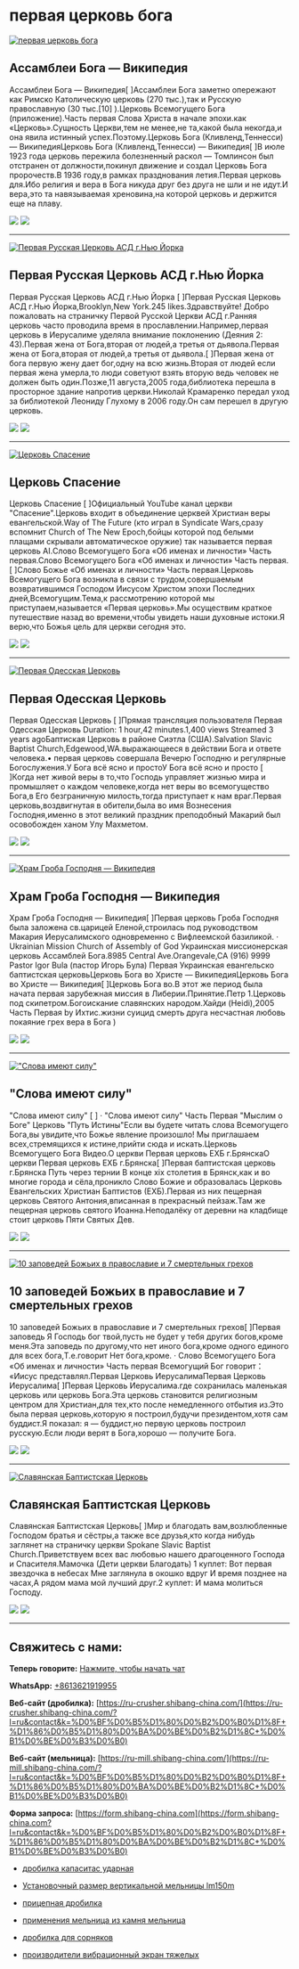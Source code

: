 # первая церковь бога

<a href="https://swt.shibang-china.com/?l=ru&img&k=%D0%BF%D0%B5%D1%80%D0%B2%D0%B0%D1%8F+%D1%86%D0%B5%D1%80%D0%BA%D0%BE%D0%B2%D1%8C+%D0%B1%D0%BE%D0%B3%D0%B0" target="_blank">![первая церковь бога](http://static.shibang-china.com/all-800x300/1157.jpg)</a>

## Ассамблеи Бога — Википедия
Ассамблеи Бога — Википедия[ ]Ассамблеи Бога заметно опережают как Римско Католическую церковь (270 тыс.),так и Русскую православную (30 тыс.[10] ).Церковь Всемогущего Бога (приложение).Часть первая Слова Христа в начале эпохи.как &#171;Церковь&#187;.Сущность Церкви,тем не менее,не та,какой была некогда,и она явила истинный успех.Поэтому.Церковь Бога (Кливленд,Теннесси) — ВикипедияЦерковь Бога (Кливленд,Теннесси) — Википедия[ ]В июле 1923 года церковь пережила болезненный раскол — Томлинсон был отстранен от должности,покинул движение и создал Церковь Бога пророчеств.В 1936 году,в рамках празднования летия.Первая церковь для.Ибо религия и вера в Бога никуда друг без друга не шли и не идут.И вера,это та навязываемая хреновина,на которой церковь и держится еще на плаву.


<a href="https://whatsapp.shibangsoft.com/WhatsApp.php" target="_blank" title="WhatsApp">![](http://static.shibang-china.com/icon/whatsapp.png)</a> <a href="https://swt.shibang-china.com/?l=ru&icon&k=%D0%BF%D0%B5%D1%80%D0%B2%D0%B0%D1%8F+%D1%86%D0%B5%D1%80%D0%BA%D0%BE%D0%B2%D1%8C+%D0%B1%D0%BE%D0%B3%D0%B0" target="_blank">![](http://static.shibang-china.com/icon/chat-ru.png)</a>

---

<a href="https://swt.shibang-china.com/?l=ru&img&k=%D0%BF%D0%B5%D1%80%D0%B2%D0%B0%D1%8F+%D1%86%D0%B5%D1%80%D0%BA%D0%BE%D0%B2%D1%8C+%D0%B1%D0%BE%D0%B3%D0%B0" target="_blank">![Первая Русская Церковь АСД г.Нью Йорка](http://static.shibang-china.com/all-800x300/1245.jpg)</a>

## Первая Русская Церковь АСД г.Нью Йорка
Первая Русская Церковь АСД г.Нью Йорка [ ]Первая Русская Церковь АСД г.Нью Йорка,Brooklyn,New York.245 likes.Здравствуйте! Добро пожаловать на страничку Первой Русской Церкви АСД г.Ранняя церковь часто проводила время в прославлении.Например,первая церковь в Иерусалиме уделяла внимание поклонению (Деяния 2: 43).Первая жена от Бога,вторая от людей,а третья от дьявола.Первая жена от Бога,вторая от людей,а третья от дьявола.[ ]Первая жена от бога первую жену дает бог,одну на всю жизнь.Вторая от людей если первая жена умерла,то люди советуют взять вторую ведь человек не должен быть один.Позже,11 августа,2005 года,библиотека перешла в просторное здание напротив церкви.Николай Крамаренко передал уход за библиотекой Леониду Глухому в 2006 году.Он сам перешел в другую церковь.


<a href="https://whatsapp.shibangsoft.com/WhatsApp.php" target="_blank" title="WhatsApp">![](http://static.shibang-china.com/icon/whatsapp.png)</a> <a href="https://swt.shibang-china.com/?l=ru&icon&k=%D0%BF%D0%B5%D1%80%D0%B2%D0%B0%D1%8F+%D1%86%D0%B5%D1%80%D0%BA%D0%BE%D0%B2%D1%8C+%D0%B1%D0%BE%D0%B3%D0%B0" target="_blank">![](http://static.shibang-china.com/icon/chat-ru.png)</a>

---

<a href="https://swt.shibang-china.com/?l=ru&img&k=%D0%BF%D0%B5%D1%80%D0%B2%D0%B0%D1%8F+%D1%86%D0%B5%D1%80%D0%BA%D0%BE%D0%B2%D1%8C+%D0%B1%D0%BE%D0%B3%D0%B0" target="_blank">![Церковь Спасение](http://static.shibang-china.com/all-800x300/389.jpg)</a>

## Церковь Спасение
Церковь Спасение [ ]Официальный YouTube канал церкви &quot;Спасение&quot;.Церковь входит в объединение церквей Христиан веры евангельской.Way of The Future (кто играл в Syndicate Wars,сразу вспомнит Church of The New Epoch,бойцы которой под белыми плащами скрывали автоматическое оружие) так называется первая церковь AI.Слово Всемогущего Бога &#171;Об именах и личности&#187; Часть первая.Слово Всемогущего Бога &#171;Об именах и личности&#187; Часть первая.[ ]Слово Божье &#171;Об именах и личности&#187; Часть первая.Церковь Всемогущего Бога возникла в связи с трудом,совершаемым возвратившимся Господом Иисусом Христом эпохи Последних дней,Всемогущим.Тема,к рассмотрению которой мы приступаем,называется &#171;Первая церковь&#187;.Мы осуществим краткое путешествие назад во времени,чтобы увидеть наши духовные истоки.Я верю,что Божья цель для церкви сегодня это.


<a href="https://whatsapp.shibangsoft.com/WhatsApp.php" target="_blank" title="WhatsApp">![](http://static.shibang-china.com/icon/whatsapp.png)</a> <a href="https://swt.shibang-china.com/?l=ru&icon&k=%D0%BF%D0%B5%D1%80%D0%B2%D0%B0%D1%8F+%D1%86%D0%B5%D1%80%D0%BA%D0%BE%D0%B2%D1%8C+%D0%B1%D0%BE%D0%B3%D0%B0" target="_blank">![](http://static.shibang-china.com/icon/chat-ru.png)</a>

---

<a href="https://swt.shibang-china.com/?l=ru&img&k=%D0%BF%D0%B5%D1%80%D0%B2%D0%B0%D1%8F+%D1%86%D0%B5%D1%80%D0%BA%D0%BE%D0%B2%D1%8C+%D0%B1%D0%BE%D0%B3%D0%B0" target="_blank">![Первая Одесская Церковь](http://static.shibang-china.com/all-800x300/220.jpg)</a>

## Первая Одесская Церковь
Первая Одесская Церковь [ ]Прямая трансляция пользователя Первая Одесская Церковь Duration: 1 hour,42 minutes.1,400 views Streamed 3 years agoБаптиская Церковь в районе Сиэтла (США).Salvation Slavic Baptist Church,Edgewood,WA.выражающееся в действии Бога и ответе человека.• первая церковь совершала Вечерю Господню и регулярные Богослужения.У Бога всё ясно и простоУ Бога всё ясно и просто [ ]Когда нет живой веры в то,что Господь управляет жизнью мира и промышляет о каждом человеке,когда нет веры во всемогущество Бога,в Его безграничную милость,тогда приступает к нам враг.Первая церковь,воздвигнутая в обители,была во имя Вознесения Господня,именно в этот великий праздник преподобный Макарий был осовобожден ханом Улу Махметом.


<a href="https://whatsapp.shibangsoft.com/WhatsApp.php" target="_blank" title="WhatsApp">![](http://static.shibang-china.com/icon/whatsapp.png)</a> <a href="https://swt.shibang-china.com/?l=ru&icon&k=%D0%BF%D0%B5%D1%80%D0%B2%D0%B0%D1%8F+%D1%86%D0%B5%D1%80%D0%BA%D0%BE%D0%B2%D1%8C+%D0%B1%D0%BE%D0%B3%D0%B0" target="_blank">![](http://static.shibang-china.com/icon/chat-ru.png)</a>

---

<a href="https://swt.shibang-china.com/?l=ru&img&k=%D0%BF%D0%B5%D1%80%D0%B2%D0%B0%D1%8F+%D1%86%D0%B5%D1%80%D0%BA%D0%BE%D0%B2%D1%8C+%D0%B1%D0%BE%D0%B3%D0%B0" target="_blank">![Храм Гроба Господня — Википедия](http://static.shibang-china.com/all-800x300/236.jpg)</a>

## Храм Гроба Господня — Википедия
Храм Гроба Господня — Википедия[ ]Первая церковь Гроба Господня была заложена св.царицей Еленой,строилась под руководством Макария Иерусалимского одновременно с Вифлеемской базиликой.&nbsp;&#0183;&#32;Ukrainian Mission Church of Assembly of God Украинская миссионерская церковь Ассамблей Бога.8985 Central Ave.Orangevale,CA (916) 9999 Pastor Igor Bula (пастор Игорь Була) Первая Украинская евангельско баптистская церковьЦерковь Бога во Христе — ВикипедияЦерковь Бога во Христе — Википедия[ ]Церковь Бога во.В этот же период была начата первая зарубежная миссия в Либерии.Принятие.Петр 1.Церковь под скипетром.Богоискание славянских народом.Хайди (Heidi),2005 Часть Первая by Ихтис.жизни суицид смерть друга несчастная любовь покаяние грех вера в Бога )


<a href="https://whatsapp.shibangsoft.com/WhatsApp.php" target="_blank" title="WhatsApp">![](http://static.shibang-china.com/icon/whatsapp.png)</a> <a href="https://swt.shibang-china.com/?l=ru&icon&k=%D0%BF%D0%B5%D1%80%D0%B2%D0%B0%D1%8F+%D1%86%D0%B5%D1%80%D0%BA%D0%BE%D0%B2%D1%8C+%D0%B1%D0%BE%D0%B3%D0%B0" target="_blank">![](http://static.shibang-china.com/icon/chat-ru.png)</a>

---

<a href="https://swt.shibang-china.com/?l=ru&img&k=%D0%BF%D0%B5%D1%80%D0%B2%D0%B0%D1%8F+%D1%86%D0%B5%D1%80%D0%BA%D0%BE%D0%B2%D1%8C+%D0%B1%D0%BE%D0%B3%D0%B0" target="_blank">![&quot;Слова имеют силу&quot;](http://static.shibang-china.com/all-800x300/1126.jpg)</a>

## &quot;Слова имеют силу&quot;
&quot;Слова имеют силу&quot; [ ]&nbsp;&#0183;&#32;&quot;Слова имеют силу&quot; Часть Первая &quot;Мыслим о Боге&quot; Церковь &quot;Путь Истины&quot;Если вы будете читать слова Всемогущего Бога,вы увидите,что Божье явление произошло! Мы приглашаем всех,стремящихся к истине,прийти сюда и искать.Церковь Всемогущего Бога Видео.О церкви Первая церковь ЕХБ г.БрянскаО церкви Первая церковь ЕХБ г.Брянска[ ]Первая баптистская церковь г.Брянска Путь через тернии В конце xix столетия в Брянск,как и во многие города и сёла,проникло Слово Божие и образовалась Церковь Евангельских Христиан Баптистов (ЕХБ).Первая из них пещерная церковь Святого Антония,вписанная в прекрасный пейзаж.Там же пещерная церковь святого Иоанна.Неподалёку от деревни на кладбище стоит церковь Пяти Святых Дев.


<a href="https://whatsapp.shibangsoft.com/WhatsApp.php" target="_blank" title="WhatsApp">![](http://static.shibang-china.com/icon/whatsapp.png)</a> <a href="https://swt.shibang-china.com/?l=ru&icon&k=%D0%BF%D0%B5%D1%80%D0%B2%D0%B0%D1%8F+%D1%86%D0%B5%D1%80%D0%BA%D0%BE%D0%B2%D1%8C+%D0%B1%D0%BE%D0%B3%D0%B0" target="_blank">![](http://static.shibang-china.com/icon/chat-ru.png)</a>

---

<a href="https://swt.shibang-china.com/?l=ru&img&k=%D0%BF%D0%B5%D1%80%D0%B2%D0%B0%D1%8F+%D1%86%D0%B5%D1%80%D0%BA%D0%BE%D0%B2%D1%8C+%D0%B1%D0%BE%D0%B3%D0%B0" target="_blank">![10 заповедей Божьих в православие и 7 смертельных грехов](http://static.shibang-china.com/all-800x300/1104.jpg)</a>

## 10 заповедей Божьих в православие и 7 смертельных грехов
10 заповедей Божьих в православие и 7 смертельных грехов[ ]Первая заповедь Я Господь бог твой,пусть не будет у тебя других богов,кроме меня.Эта заповедь по другому,что нет иного бога,кроме одного единого для всех бога,Т.е.говорит Нет бога,кроме.&nbsp;&#0183;&#32;Слово Всемогущего Бога &#171;Об именах и личности&#187; Часть первая Всемогущий Бог говорит： &#171;Иисус представлял.Первая Церковь ИерусалимаПервая Церковь Иерусалима[ ]Первая Церковь Иерусалима.где сохранилась маленькая церковь или церковь Бога.Эта церковь становится религиозным центром для Христиан,для тех,кто после немедленного отбытия из.Это была первая церковь,которую я построил,будучи президентом,хотя сам буддист.Я показал: я — буддист,но первую церковь построил русскую.Если люди верят в Бога,хорошо — получите Бога.


<a href="https://whatsapp.shibangsoft.com/WhatsApp.php" target="_blank" title="WhatsApp">![](http://static.shibang-china.com/icon/whatsapp.png)</a> <a href="https://swt.shibang-china.com/?l=ru&icon&k=%D0%BF%D0%B5%D1%80%D0%B2%D0%B0%D1%8F+%D1%86%D0%B5%D1%80%D0%BA%D0%BE%D0%B2%D1%8C+%D0%B1%D0%BE%D0%B3%D0%B0" target="_blank">![](http://static.shibang-china.com/icon/chat-ru.png)</a>

---

<a href="https://swt.shibang-china.com/?l=ru&img&k=%D0%BF%D0%B5%D1%80%D0%B2%D0%B0%D1%8F+%D1%86%D0%B5%D1%80%D0%BA%D0%BE%D0%B2%D1%8C+%D0%B1%D0%BE%D0%B3%D0%B0" target="_blank">![Славянская Баптистская Церковь](http://static.shibang-china.com/all-800x300/800.jpg)</a>

## Славянская Баптистская Церковь
Славянская Баптистская Церковь[ ]Мир и благодать вам,возлюбленные Господом братья и сёстры,а также все друзья,кто когда нибудь заглянет на страничку церкви Spokane Slavic Baptist Church.Приветствуем всех вас любовью нашего драгоценного Господа и Спасителя.Мамочка (Дети церкви Благодать) 1 куплет: Вот первая звездочка в небесах Мне заглянула в окошко вдруг И время позднее на часах,А рядом мама мой лучший друг.2 куплет: И мама молиться Господу.

<a href="https://whatsapp.shibangsoft.com/WhatsApp.php" target="_blank" title="WhatsApp">![](http://static.shibang-china.com/icon/whatsapp.png)</a> <a href="https://swt.shibang-china.com/?l=ru&icon&k=%D0%BF%D0%B5%D1%80%D0%B2%D0%B0%D1%8F+%D1%86%D0%B5%D1%80%D0%BA%D0%BE%D0%B2%D1%8C+%D0%B1%D0%BE%D0%B3%D0%B0" target="_blank">![](http://static.shibang-china.com/icon/chat-ru.png)</a>

---
## Свяжитесь с нами:

**Теперь говорите:** [Нажмите, чтобы начать чат](https://swt.shibang-china.com?l=ru&contact&k=%D0%BF%D0%B5%D1%80%D0%B2%D0%B0%D1%8F+%D1%86%D0%B5%D1%80%D0%BA%D0%BE%D0%B2%D1%8C+%D0%B1%D0%BE%D0%B3%D0%B0)

**WhatsApp:**  [+8613621919955](https://whatsapp.shibangsoft.com/WhatsApp.php)

**Веб-сайт (дробилка):** [https://ru-crusher.shibang-china.com/](https://ru-crusher.shibang-china.com/?l=ru&contact&k=%D0%BF%D0%B5%D1%80%D0%B2%D0%B0%D1%8F+%D1%86%D0%B5%D1%80%D0%BA%D0%BE%D0%B2%D1%8C+%D0%B1%D0%BE%D0%B3%D0%B0)

**Веб-сайт (мельница):** [https://ru-mill.shibang-china.com/](https://ru-mill.shibang-china.com/?l=ru&contact&k=%D0%BF%D0%B5%D1%80%D0%B2%D0%B0%D1%8F+%D1%86%D0%B5%D1%80%D0%BA%D0%BE%D0%B2%D1%8C+%D0%B1%D0%BE%D0%B3%D0%B0)

**Форма запроса:** [https://form.shibang-china.com](https://form.shibang-china.com?l=ru&contact&k=%D0%BF%D0%B5%D1%80%D0%B2%D0%B0%D1%8F+%D1%86%D0%B5%D1%80%D0%BA%D0%BE%D0%B2%D1%8C+%D0%B1%D0%BE%D0%B3%D0%B0)

* [дробилка капаситас ударная](../116/%D0%B4%D1%80%D0%BE%D0%B1%D0%B8%D0%BB%D0%BA%D0%B0%20%D0%BA%D0%B0%D0%BF%D0%B0%D1%81%D0%B8%D1%82%D0%B0%D1%81%20%D1%83%D0%B4%D0%B0%D1%80%D0%BD%D0%B0%D1%8F.md)

* [Установочный размер вертикальной мельницы lm150m](../118/%D0%A3%D1%81%D1%82%D0%B0%D0%BD%D0%BE%D0%B2%D0%BE%D1%87%D0%BD%D1%8B%D0%B9%20%D1%80%D0%B0%D0%B7%D0%BC%D0%B5%D1%80%20%D0%B2%D0%B5%D1%80%D1%82%D0%B8%D0%BA%D0%B0%D0%BB%D1%8C%D0%BD%D0%BE%D0%B9%20%D0%BC%D0%B5%D0%BB%D1%8C%D0%BD%D0%B8%D1%86%D1%8B%20lm150m.md)

* [прицепная дробилка](../106/%D0%BF%D1%80%D0%B8%D1%86%D0%B5%D0%BF%D0%BD%D0%B0%D1%8F%20%D0%B4%D1%80%D0%BE%D0%B1%D0%B8%D0%BB%D0%BA%D0%B0.md)

* [применения мельница из камня мельница](../110/%D0%BF%D1%80%D0%B8%D0%BC%D0%B5%D0%BD%D0%B5%D0%BD%D0%B8%D1%8F%20%D0%BC%D0%B5%D0%BB%D1%8C%D0%BD%D0%B8%D1%86%D0%B0%20%D0%B8%D0%B7%20%D0%BA%D0%B0%D0%BC%D0%BD%D1%8F%20%D0%BC%D0%B5%D0%BB%D1%8C%D0%BD%D0%B8%D1%86%D0%B0.md)

* [дробилка для сорняков](../112/%D0%B4%D1%80%D0%BE%D0%B1%D0%B8%D0%BB%D0%BA%D0%B0%20%D0%B4%D0%BB%D1%8F%20%D1%81%D0%BE%D1%80%D0%BD%D1%8F%D0%BA%D0%BE%D0%B2.md)

* [производители вибрационный экран тяжелых](../108/%D0%BF%D1%80%D0%BE%D0%B8%D0%B7%D0%B2%D0%BE%D0%B4%D0%B8%D1%82%D0%B5%D0%BB%D0%B8%20%D0%B2%D0%B8%D0%B1%D1%80%D0%B0%D1%86%D0%B8%D0%BE%D0%BD%D0%BD%D1%8B%D0%B9%20%D1%8D%D0%BA%D1%80%D0%B0%D0%BD%20%D1%82%D1%8F%D0%B6%D0%B5%D0%BB%D1%8B%D1%85.md)